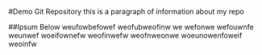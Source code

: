 #Demo Git Repository
this is a paragraph of information about my repo

##Ipsum Below
weufowbefowef
weofubweofinw
we wefonwe wefouwnfe weunwef woeifownefw
weofinwefw weofnweonwe woeunowenfoweif weoinfw
